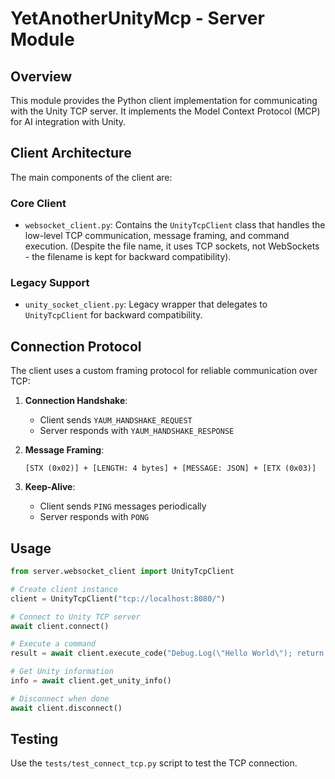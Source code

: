 # YetAnotherUnityMcp - Server Module

## Overview
This module provides the Python client implementation for communicating with the Unity TCP server. It implements the Model Context Protocol (MCP) for AI integration with Unity.

## Client Architecture
The main components of the client are:

### Core Client
- `websocket_client.py`: Contains the `UnityTcpClient` class that handles the low-level TCP communication, message framing, and command execution. (Despite the file name, it uses TCP sockets, not WebSockets - the filename is kept for backward compatibility).

### Legacy Support
- `unity_socket_client.py`: Legacy wrapper that delegates to `UnityTcpClient` for backward compatibility.

## Connection Protocol
The client uses a custom framing protocol for reliable communication over TCP:

1. **Connection Handshake**:
   - Client sends `YAUM_HANDSHAKE_REQUEST`
   - Server responds with `YAUM_HANDSHAKE_RESPONSE`

2. **Message Framing**:
   ```
   [STX (0x02)] + [LENGTH: 4 bytes] + [MESSAGE: JSON] + [ETX (0x03)]
   ```

3. **Keep-Alive**:
   - Client sends `PING` messages periodically
   - Server responds with `PONG`

## Usage

```python
from server.websocket_client import UnityTcpClient

# Create client instance
client = UnityTcpClient("tcp://localhost:8080/")

# Connect to Unity TCP server
await client.connect()

# Execute a command
result = await client.execute_code("Debug.Log(\"Hello World\"); return 42;")

# Get Unity information
info = await client.get_unity_info()

# Disconnect when done
await client.disconnect()
```

## Testing
Use the `tests/test_connect_tcp.py` script to test the TCP connection.